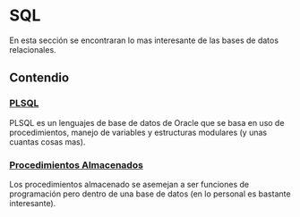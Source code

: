 # SQL

En esta sección se encontraran lo mas interesante de las bases de datos relacionales.

## Contendio

### [PLSQL](/SQL/PLSQL)

PLSQL es un lenguajes de base de datos de Oracle que se basa en uso de procedimientos, manejo de variables y estructuras modulares (y unas cuantas cosas mas).

### [Procedimientos Almacenados](/SQL/Procedimientos_Almacenados)

Los procedimientos almacenado se asemejan a ser funciones de programación pero dentro de una base de datos (en lo personal es bastante interesante).
